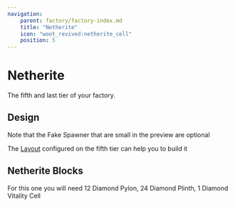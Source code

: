 ```yaml
---
navigation:
    parent: factory/factory-index.md
    title: "Netherite"
    icon: "woot_revived:netherite_cell"
    position: 5
---
```

# Netherite

The fifth and last tier of your factory.

## Design

Note that the Fake Spawner that are small in the preview are optional

The <ItemImage id="layout" scale="0.5"/> [Layout](../machines-blocks/layout.md#netherite) configured on the fifth tier can help you to build it

<GameScene zoom="2.5" interactive={true}>
    <ImportStructure src="../assets/factory/netherite.snbt" />
    <IsometricCamera yaw="195" pitch="6" />
</GameScene>

## Netherite Blocks

<Row>
  <BlockImage id="netherite_pylon" scale="4" p:attached="true" />
  <BlockImage id="netherite_plinth" scale="4" p:attached="true" />
  <BlockImage id="netherite_cell" scale="4" p:attached="true" />
</Row>


For this one you will need
12 <ItemImage id="netherite_pylon" scale="0.5"/> Diamond Pylon,
24 <ItemImage id="netherite_plinth" scale="0.5"/> Diamond Plinth,
1 <ItemImage id="netherite_cell" scale="0.5"/> Diamond Vitality Cell

<Row>
  <RecipeFor id="netherite_pylon" />
  <RecipeFor id="netherite_plinth" />
  <RecipeFor id="netherite_cell" />
</Row>